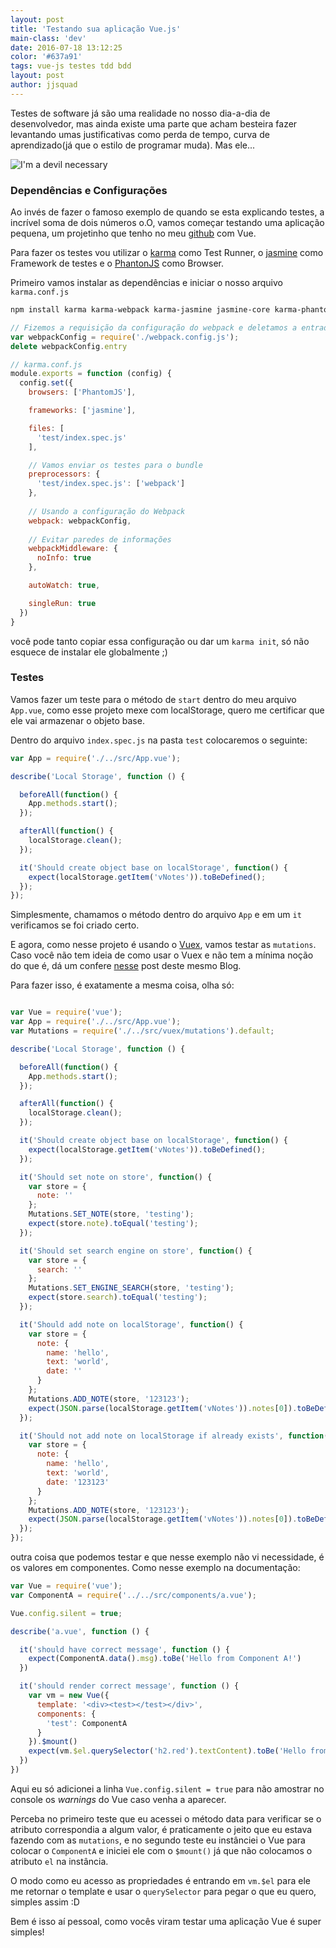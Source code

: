 ```yaml
---
layout: post
title: 'Testando sua aplicação Vue.js'
main-class: 'dev'
date: 2016-07-18 13:12:25 
color: '#637a91'
tags: vue-js testes tdd bdd
layout: post
author: jjsquad
---
```


Testes de software já são uma realidade no nosso dia-a-dia de desenvolvedor, mas ainda existe uma parte que acham besteira fazer levantando umas justificativas como perda de tempo, curva de aprendizado(já que o estilo de programar muda).
Mas ele...

![I'm a devil necessary](http://i.imgur.com/s50RqBn.gif)

### Dependências e Configurações

Ao invés de fazer o famoso exemplo de quando se esta explicando testes, a incrível soma de dois números o.O, vamos começar testando uma aplicação pequena, um projetinho que tenho no meu [github](https://github.com/Halfeld/v-notes) com Vue.

Para fazer os testes vou utilizar o [karma](https://karma-runner.github.io/1.0/index.html) como Test Runner, o [jasmine](http://jasmine.github.io/) como Framework de testes e o [PhantonJS](http://phantomjs.org/) como Browser.

Primeiro vamos instalar as dependências e iniciar o nosso arquivo `karma.conf.js`

```sh
npm install karma karma-webpack karma-jasmine jasmine-core karma-phantomjs-launcher phantomjs --save-dev
```

```javascript
// Fizemos a requisição da configuração do webpack e deletamos a entrada do arquivo 
var webpackConfig = require('./webpack.config.js');
delete webpackConfig.entry

// karma.conf.js
module.exports = function (config) {
  config.set({
    browsers: ['PhantomJS'],

    frameworks: ['jasmine'],

    files: [
      'test/index.spec.js'
    ],

    // Vamos enviar os testes para o bundle
    preprocessors: {
      'test/index.spec.js': ['webpack']
    },
    
    // Usando a configuração do Webpack
    webpack: webpackConfig,
    
    // Evitar paredes de informações 
    webpackMiddleware: {
      noInfo: true
    },

    autoWatch: true,

    singleRun: true
  })
}
```

você pode tanto copiar essa configuração ou dar um `karma init`, só não esquece de instalar ele globalmente ;)

### Testes

Vamos fazer um teste para o método de `start` dentro do meu arquivo `App.vue`, como esse projeto mexe com localStorage, quero me certificar que ele vai armazenar o objeto base.

Dentro do arquivo `index.spec.js` na pasta `test` colocaremos o seguinte: 

```javascript
var App = require('./../src/App.vue');

describe('Local Storage', function () {

  beforeAll(function() {
    App.methods.start();
  });

  afterAll(function() {
    localStorage.clean();
  });

  it('Should create object base on localStorage', function() {
    expect(localStorage.getItem('vNotes')).toBeDefined();
  });
});
```

Simplesmente, chamamos o método dentro do arquivo `App` e em um `it` verificamos se foi criado certo.

E agora, como nesse projeto é usando o [Vuex](https://github.com/vuejs/vuex), vamos testar as `mutations`. Caso você não tem ideia de como usar o Vuex e não tem a mínima noção do que é, dá um confere [nesse](http://www.vuejs-brasil.com.br/vuex/) post deste mesmo Blog.

Para fazer isso, é exatamente a mesma coisa, olha só:

```javascript

var Vue = require('vue');
var App = require('./../src/App.vue');
var Mutations = require('./../src/vuex/mutations').default;

describe('Local Storage', function () {

  beforeAll(function() {
    App.methods.start();
  });

  afterAll(function() {
    localStorage.clean();
  });

  it('Should create object base on localStorage', function() {
    expect(localStorage.getItem('vNotes')).toBeDefined();
  });

  it('Should set note on store', function() {
    var store = {
      note: ''
    };
    Mutations.SET_NOTE(store, 'testing');
    expect(store.note).toEqual('testing');
  });

  it('Should set search engine on store', function() {
    var store = {
      search: ''
    };
    Mutations.SET_ENGINE_SEARCH(store, 'testing');
    expect(store.search).toEqual('testing');
  });

  it('Should add note on localStorage', function() {
    var store = {
      note: {
        name: 'hello',
        text: 'world',
        date: ''
      }
    };
    Mutations.ADD_NOTE(store, '123123');
    expect(JSON.parse(localStorage.getItem('vNotes')).notes[0]).toBeDefined();
  });

  it('Should not add note on localStorage if already exists', function() {
    var store = {
      note: {
        name: 'hello',
        text: 'world',
        date: '123123'
      }
    };
    Mutations.ADD_NOTE(store, '123123');
    expect(JSON.parse(localStorage.getItem('vNotes')).notes[0]).toBeDefined();
  });
});
```

outra coisa que podemos testar e que nesse exemplo não vi necessidade, é os valores em componentes.
Como nesse exemplo na documentação:

```javascript
var Vue = require('vue');
var ComponentA = require('../../src/components/a.vue');

Vue.config.silent = true;

describe('a.vue', function () {

  it('should have correct message', function () {
    expect(ComponentA.data().msg).toBe('Hello from Component A!')
  })

  it('should render correct message', function () {
    var vm = new Vue({
      template: '<div><test></test></div>',
      components: {
        'test': ComponentA
      }
    }).$mount()
    expect(vm.$el.querySelector('h2.red').textContent).toBe('Hello from Component A!')
  })
})
```

Aqui eu só adicionei a linha `Vue.config.silent = true` para não amostrar no console os _warnings_ do Vue caso venha a aparecer.

Perceba no primeiro teste que eu acessei o método data para verificar se o atributo correspondia a algum valor, é praticamente o jeito que eu estava fazendo com as `mutations`, e no segundo teste eu instânciei o Vue para colocar o `ComponentA` e iniciei ele com o `$mount()` já que não colocamos o atributo `el` na instância.

O modo como eu acesso as propriedades é entrando em `vm.$el` para ele me retornar o template e usar o `querySelector` para pegar o que eu quero, simples assim :D

Bem é isso aí pessoal, como vocês viram testar uma aplicação Vue é super simples!
